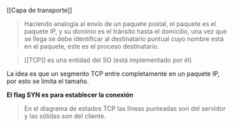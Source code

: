 [[Capa de transporte]]

> Haciendo analogía al envío de un paquete postal, el paquete es el paquete IP, y su dominio es el tránsito hasta el domicilio, una vez que se llega se debe identificar al destinatario puntual cuyo nombre está en el paquete, este es el proceso destinatario.

> [[TCP]] es una entidad del SO (está implementado por él)

La idea es que un segmento TCP entre completamente en un paquete IP, por esto se limita el tamaño.

**El flag SYN es para establecer la conexión**

> En el diagrama de estados TCP las líneas punteadas son del servidor y las sólidas son del cliente.